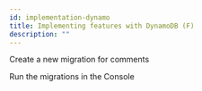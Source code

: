 ```yaml
---
id: implementation-dynamo
title: Implementing features with DynamoDB (F)
description: ""
---
```


Create a new migration for comments

Run the migrations in the Console
